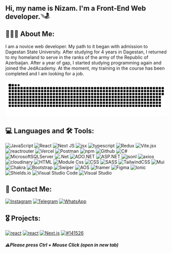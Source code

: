 ## Hi, my name is Nizam. I'm a Front-End Web developer.<img src='./assets/icons/giphy.webp' width='30px'>
<!-- [![Header](https://github.com/NizamSixmetov/NizamSixmetov/blob/main/assets/Shikhmetov_Nizam-removebg-preview-removebg-preview.png)](https://github.com/NizamSixmetov) -->

## 👨🏼‍💻 About Me: 

I am a novice web developer. My path to it began with admission to Dagestan State University. After studying for 4 years in Dagestan, I returned to my homeland to serve in the ranks of the army of the Republic of Azerbaijan. After a year of gap, I started studying programming again and joined the JedAcademy. At the moment, my training in the course has been completed and I am looking for a job.

<p align="center">
 <img width="600" src="./assets/icons/github-snake.svg" alt="snake"/>
</p>

## 💻 Languages and 🛠 Tools:
![JavaScript](https://img.shields.io/badge/-JavaScript-090909?style=for-the-badge&logo=JavaScript&logoColor=E9D54D)
![React](https://img.shields.io/badge/-React-090909?style=for-the-badge&logo=react&logoColor=339933)
![Next JS](https://img.shields.io/badge/Next-black?style=for-the-badge&logo=next.js&logoColor=white)
![jsx](https://img.shields.io/badge/-jsx-090909?style=for-the-badge&logo=jsx)
![typescript](https://img.shields.io/badge/-typescript-090909?style=for-the-badge&logo=typescript&logoColor=3178C6)
![Redux](https://img.shields.io/badge/redux-%23000000.svg?style=for-the-badge&logo=redux&logoColor=white)
![Vite.jsx](https://img.shields.io/badge/-vite-090909?style=for-the-badge&logo=vite)
![reactrouter](https://img.shields.io/badge/-react_router-090909?style=for-the-badge&logo=reactrouter)
![Vercel](https://img.shields.io/badge/vercel-%23000000.svg?style=for-the-badge&logo=vercel&logoColor=white)
![Postman](https://img.shields.io/badge/Postman-%23000000?style=for-the-badge&logo=postman&logoColor=white)
![npm](https://img.shields.io/badge/-npm-090909?style=for-the-badge&logo=npm)
![Github](https://img.shields.io/badge/-Github-090909?style=for-the-badge&logo=github&logoColor=FFFFF)
![C#](https://img.shields.io/badge/c%23-%23000000.svg?style=for-the-badge&logo=csharp&logoColor=white)
![MicrosoftSQLServer](https://img.shields.io/badge/Microsoft%20SQL%20Server-%23000000?style=for-the-badge&logo=microsoft%20sql%20server&logoColor=white)
![.Net](https://img.shields.io/badge/.NET-%23000000?style=for-the-badge&logo=.net&logoColor=white)
![ADO.NET](https://img.shields.io/badge/ADO.NET-%23000000?style=for-the-badge&logo=internetcomputer&logoColor=white)
![ASP.NET](https://img.shields.io/badge/ASP.NET-%23000000?style=for-the-badge&logo=namecheap&logoColor=white)
![jsonl](https://img.shields.io/badge/-json_server-090909?style=for-the-badge&logo=json&logoColor=007531)
![axios](https://img.shields.io/badge/-axios-090909?style=for-the-badge&logo=axios&logoColor=5A29E4)
![cloudinary](https://img.shields.io/badge/-cloudinary-090909?style=for-the-badge&logo=cloudinary&logoColor=3448C5)
![HTML](https://img.shields.io/badge/-Html-090909?style=for-the-badge&logo=html5&logoColor=E34F26)
![Module Css](https://img.shields.io/badge/-css_modules-090909?style=for-the-badge&logo=cssmodules&logoColor=fffff)
![CSS](https://img.shields.io/badge/-Css-090909?style=for-the-badge&logo=css3&logoColor=1572B6)
![SASS](https://img.shields.io/badge/SASS-hotpink.svg?style=for-the-badge&logo=SASS&logoColor=white)
![TailwindCSS](https://img.shields.io/badge/tailwindcss-%23000000.svg?style=for-the-badge&logo=tailwind-css&logoColor=white)
![Mui](https://img.shields.io/badge/-mui-090909?style=for-the-badge&logo=mui)
![Chakra](https://img.shields.io/badge/chakra-%23000000.svg?style=for-the-badge&logo=chakraui&logoColor=white)
![Bootstrap](https://img.shields.io/badge/-Bootstrap-090909?style=for-the-badge&logo=bootstrap&logoColor=7952B3)
![Swiper](https://img.shields.io/badge/-swiper-090909?style=for-the-badge&logo=swiper&logoColor=6332F6)
![AOS](https://img.shields.io/badge/-aos-090909?style=for-the-badge&logo=dask&logoColor=FC6E6B)
![framer](https://img.shields.io/badge/-framer-090909?style=for-the-badge&logo=framer&logoColor=0055FF)
![Figma](https://img.shields.io/badge/-Figma-090909?style=for-the-badge&logo=figma)
![Ionic](https://img.shields.io/badge/-Ionic-090909?style=for-the-badge&logo=ionic)
![Shields.io](https://img.shields.io/badge/-Shields.io-090909?style=for-the-badge&logo=shields.io)
![Visual Studio Code](https://img.shields.io/badge/Visual%20Studio%20Code-%23000000.svg?style=for-the-badge&logo=visual-studio-code&logoColor=white)
![Visual Studio](https://img.shields.io/badge/Visual%20Studio-%23000000.svg?style=for-the-badge&logo=visual-studio&logoColor=white)



## 🤝 Contact Me:
[![Instagram](https://img.shields.io/badge/-Instagram-090909?style=for-the-badge&logo=Instagram)](https://www.instagram.com/shikhmetov_/?igshid=OGQ5ZDc2ODk2ZA%3D%3D)
[![Telegram](https://img.shields.io/badge/-Telegram-090909?style=for-the-badge&logo=Telegram)](https://t.me/shikhmetov)
[![WhatsApp](https://img.shields.io/badge/-WhatsApp-090909?style=for-the-badge&logo=WhatsApp)](https://wa.me/994507530862)

## 🎖️ Projects:

[![react](https://img.shields.io/badge/_Afn_Transport-090909?styles-for-the-badge&logo=react)](https://afn-transport.vercel.app/ "Откроется в новой вкладке")
[![react](https://img.shields.io/badge/_Arch_Baku-090909?styles-for-the-badge&logo=react)](https://arch-baku-ecru.vercel.app/ "Откроется в новой вкладке")
[![Next.js](https://img.shields.io/badge/_Ask_Experts-000000?styles-for-the-badge&logo=next.js)](https://askexperts-phi.vercel.app/)
[![#141526](https://img.shields.io/badge/_Test_Internet_Speed-090909?styles-for-the-badge&logo=Speedtest)](https://internet-speed-test-basic-3hwtz29jl-nizams-projects-ece9ec47.vercel.app/ "Откроется в новой вкладке")

##### ⚠️Please press Ctrl + Mouse Click (open in new tab)


<!-- ## ⚙️ GitHub statistics:

<table>
  <tr>
    <td>
     <img src="https://github-readme-stats.vercel.app/api/top-langs/?username=NizamSixmetov&layout=compact"
    </td>
  </tr>
</table>
<img height="25px" width="90px" align="left" alt="webDev's Github Languages" src="https://api.visitorbadge.io/api/visitors?path=https%3A%2F%2Fgithub.com%2FNizamSixmetov&countColor=%23263759" /> -->

<!-- My personal information -->
